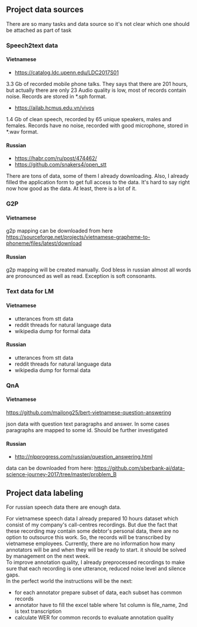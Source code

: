 ## Project data sources

There are so many tasks and data source so it's not clear which one should be attached as part of task

### Speech2text data

#### Vietnamese

* https://catalog.ldc.upenn.edu/LDC2017S01

3.3 Gb of recorded mobile phone talks. They says that there are 201 hours, but actually there are only 23
Audio quality is low, most of records contain noise. Records are stored in *.sph format.

* https://ailab.hcmus.edu.vn/vivos

1.4 Gb of clean speech, recorded by 65 unique speakers, males and females. Records have no noise, recorded with 
good microphone, stored in *.wav format.

#### Russian

* https://habr.com/ru/post/474462/
* https://github.com/snakers4/open_stt

There are tons of data, some of them I already downloading. Also, I already filled the application form to get full
access to the data. It's hard to say right now how good as the data. At least, there is a lot of it.

### G2P

#### Vietnamese

g2p mapping can be downloaded from here
https://sourceforge.net/projects/vietnamese-grapheme-to-phoneme/files/latest/download

#### Russian

g2p mapping will be created manually. God bless in russian almost all words are pronounced as well as read. 
Exception is soft consonants.

### Text data for LM

#### Vietnamese

* utterances from stt data
* reddit threads for natural language data
* wikipedia dump for formal data

#### Russian

* utterances from stt data
* reddit threads for natural language data
* wikipedia dump for formal data

### QnA

#### Vietnamese

https://github.com/mailong25/bert-vietnamese-question-answering

json data with question text paragraphs and answer.
In some cases paragraphs are mapped to some id. Should be further investigated


#### Russian

* http://nlpprogress.com/russian/question_answering.html

data can be downloaded from here:
https://github.com/sberbank-ai/data-science-journey-2017/tree/master/problem_B


## Project data labeling

For russian speech data there are enough data. 

For vietnamese speech data I already prepared 10 hours dataset which consist of my company's call-centres recordings. 
But due the fact that these recording may contain some debtor's personal data, there are no option to outsource this work. 
So, the records will be transcribed by vietnamese employees. Currently, there are no information how many annotators 
will be and when they will be ready to start. it should be solved by management on the next week.  
To improve annotation quality, I already preprocessed recordings to make sure that each recording is one utterance,
reduced noise level and silence gaps.  
In the perfect world the instructions will be the next:
* for each annotator prepare subset of data, each subset has common records
* annotator have to fill the excel table where 1st column is file_name, 2nd is text transcription
* calculate WER for common records to evaluate annotation quality